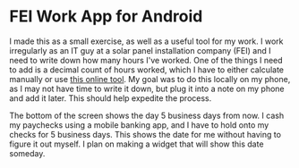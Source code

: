 # FEI Work App for Android

I made this as a small exercise, as well as a useful tool for my work. I work irregularly as an IT guy at a solar panel installation company (FEI) and I need to write down how many hours I've worked. One of the things I need to add is a decimal count of hours worked, which I have to either calculate manually or use [this online tool](https://www.calculatorsoup.com/calculators/time/hours.php). My goal was to do this locally on my phone, as I may not have time to write it down, but plug it into a note on my phone and add it later. This should help expedite the process.

The bottom of the screen shows the day 5 business days from now. I cash my paychecks using a mobile banking app, and I have to hold onto my checks for 5 business days. This shows the date for me without having to figure it out myself. I plan on making a widget that will show this date someday.
